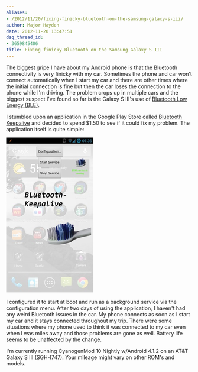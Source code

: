 ```yaml
---
aliases:
- /2012/11/20/fixing-finicky-bluetooth-on-the-samsung-galaxy-s-iii/
author: Major Hayden
date: 2012-11-20 13:47:51
dsq_thread_id:
- 3659845406
title: Fixing finicky Bluetooth on the Samsung Galaxy S III
---
```


The biggest gripe I have about my Android phone is that the Bluetooth connectivity is very finicky with my car. Sometimes the phone and car won't connect automatically when I start my car and there are other times where the initial connection is fine but then the car loses the connection to the phone while I'm driving. The problem crops up in multiple cars and the biggest suspect I've found so far is the Galaxy S III's use of [Bluetooth Low Energy (BLE)][1].

I stumbled upon an application in the Google Play Store called [Bluetooth Keepalive][2] and decided to spend $1.50 to see if it could fix my problem. The application itself is quite simple:

![3]

I configured it to start at boot and run as a background service via the configuration menu. After two days of using the application, I haven't had any weird Bluetooth issues in the car. My phone connects as soon as I start my car and it stays connected throughout my trip. There were some situations where my phone used to think it was connected to my car even when I was miles away and those problems are gone as well. Battery life seems to be unaffected by the change.

I'm currently running CyanogenMod 10 Nightly w/Android 4.1.2 on an AT&T Galaxy S III (SGH-I747). Your mileage might vary on other ROM's and models.

 [1]: http://en.wikipedia.org/wiki/Bluetooth_low_energy
 [2]: https://play.google.com/store/apps/details?id=org.floodping.BluetoothKeepalive&hl=en
 [3]: /wp-content/uploads/2012/11/bluetooth_keepalive.jpg